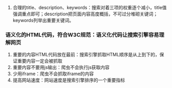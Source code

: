 1. 合理的title、description、keywords：搜索对着三项的权重逐个减小，title值强调重点即可；description把页面内容高度概括，不可过分堆砌关键词；keywords列举出重要关键词。

### 语义化的HTML代码，符合W3C规范：语义化代码让搜索引擎容易理解网页

1. 重要的内容HTML代码放在最前：搜索引擎抓取HTML顺序是从上到下的，保证重要内容一定会被抓取
2. 重要内容不要用js输出：爬虫不会执行js获取内容  
3. 少用iframe：爬虫不会抓取iframe的内容 
4. 提高网站速度：网站速度是搜索引擎排序的一个重要指标